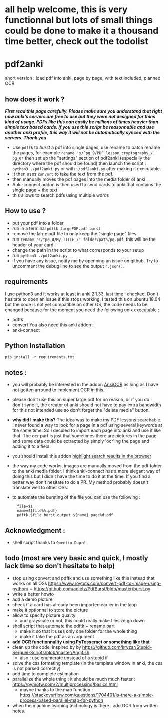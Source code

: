 # all help welcome, this is very functionnal but lots of small things could be done to make it a thousand time better, check out the todolist
# pdf2anki
short version : load pdf into anki, page by page, with text included, planned OCR


## how does it work ?
***First read this page carefully. Please make sure you understand that right now anki's servers are free to use but they were not designed for thins kind of usage. PDFs like this can easily be millions of times heavier than simple text based cards. If you use this script be reasonnable and use another anki profile, this way it will not be automatically synced with the servers. Thank you.***


* Use `pdftk` to *burst* a pdf into single pages, use rename to batch rename the pages, for example `rename 's/^pg_9/PDF_lesson_cryptography_/' pg_0*` then set up the "settings" section of pdf2anki (especially the directory where the pdf should be found) then launch the script : `python3 ./pdf2anki.py` or with `./pdf2anki.py` after making it executable.
* It then uses `convert` to take the text from the pdf.
* then manually moves the pdf pages into the media folder of anki
* Anki-connect addon is then used to send cards to anki that contains the single page + the text
* this allows to search pdfs using multiple words 


## How to use ?
* put your pdf into a folder
* run in a terminal `pdftk largePDF.pdf burst`
* remove the large pdf file to only keep the "single page" files
* run `rename 's/^pg_0/My_TITLE_/' folder/path/pg.pdf`, this will be the header of your card
* change the path in the script to what corresponds to your setup
* run `python3 ./pdf2anki.py`
* if you have any issue, notify me by openning an issue on github. Try to uncomment the debug line to see the output `r.json()`.

## requirements
I use python3 and it works at least in anki 2.1.33, last time I checked. Don't hesitate to open an issue if this stops working. I tested this on ubuntu 18.04 but the code is not yet compatible on other OS, the code needs to be changed because for the moment you need the following unix executable :
* pdftk
* convert
You also need this anki addon :
* anki-connect

## Python Installation
`pip install -r requirements.txt`


## notes :
* you will probably be interested in the addon [AnkiOCR](https://ankiweb.net/shared/info/450181164) as long as I have not gotten arround to implement OCR in this.
* please don't use this on super large pdf for no reason, or if you do : don't sync it, the creator of anki should not have to pay extra bandwidth for this not intended use so don't forget the "delete media" button.
* **why did I make this?** The idea was to make my PDF lessons searchable. I never found a way to look for a page in a pdf using several keywords at the same time. So I decided to import each page into anki and use it like that. The ocr part is just that sometimes there are pictures in the page and some data could be extracted by simply 'ocr'ing the page and adding it to a field.
* you should install this addon [highlight search results in the browser](https://ankiweb.net/shared/info/225180905)
* the way my code works, images are manually moved from the pdf folder to the anki media folder. I think anki-connect has a more elegant way of doing this but I didn't have the time to do it at the time. If you find a better way don't hesitate to do a PR. My method probably doesn't translate well to other OSs.
* to automate the bursting of the file you can use the following :

        file=$1
        name=${file%%.pdf}
        pdftk $file burst output ${name}_page%d.pdf

## Acknowledgment : 
* shell script thanks to `Quentin Dupré`


## todo (most are very basic and quick, I mostly lack time so don't hesitate to help)
* stop using convert and pdftk and use something like this instead that works on all OSs https://www.roytuts.com/convert-pdf-to-image-using-python/ + https://github.com/adietz/PdfBurst/blob/master/burst.py
* write a better howto
* add a demo picture
* check if a card has already been imported earlier in the loop 
* make it optionnal to store the picture
* allow to specify picture quality
    * and grayscale or not, this could really make filesize go down
* shell script that automate the pdftk + rename part
    * make it so that it uses only one folder for the whole thing
    * make it take the pdf as an argument
* **add OCR functionnality using PyTesseract or something like that**
* clean up the code, inspired by  by https://github.com/kryzar/Stupid-Serguei-Scripts/blob/master/Angif.sh
    * also : use enumerate unstead of a stupid if
* solve the css formating template (in the template window in anki, the css is not parsed correctly)
* add time to complete estimation
* parallelize the whole thing : it should be much much faster : https://pymotw.com/2/multiprocessing/basics.html
    * maybe thanks to the map function : https://stackoverflow.com/questions/1704401/is-there-a-simple-process-based-parallel-map-for-python
* when the machine learning technology is there : add OCR from written notes.

